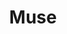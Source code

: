 ---
logohandle: museapp
sort: museapp
title: Muse
twitter: https://x.com/MuseAppHQ
website: https://museapp.com/
---